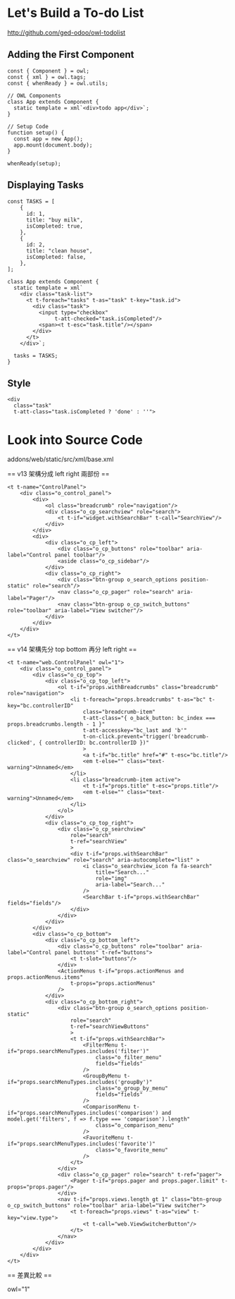 # Let's Build a To-do List

http://github.com/ged-odoo/owl-todolist

## Adding the First Component

    const { Component } = owl;
    const { xml } = owl.tags;
    const { whenReady } = owl.utils;
    
    // OWL Components
    class App extends Component {
      static template = xml`<div>todo app</div>`;
    }

    // Setup Code
    function setup() {
      const app = new App();
      app.mount(document.body);
    }

    whenReady(setup);

## Displaying Tasks

    const TASKS = [
        {
          id: 1,
          title: "buy milk",
          isCompleted: true,
        },
        {
          id: 2,
          title: "clean house",
          isCompleted: false,
        },
    ];
    
    class App extends Component {
      static template = xml`
        <div class="task-list">
          <t t-foreach="tasks" t-as="task" t-key="task.id">
            <div class="task">
              <input type="checkbox"
                   t-att-checked="task.isCompleted"/>
              <span><t t-esc="task.title"/></span>
            </div>
          </t>
        </div>`;
        
      tasks = TASKS;
    }

## Style

    <div
      class="task"
      t-att-class="task.isCompleted ? 'done' : ''">

# Look into Source Code

addons/web/static/src/xml/base.xml

== v13 架構分成 left right 兩部份 ==

    <t t-name="ControlPanel">
        <div class="o_control_panel">
            <div>
                <ol class="breadcrumb" role="navigation"/>
                <div class="o_cp_searchview" role="search">
                    <t t-if="widget.withSearchBar" t-call="SearchView"/>
                </div>
            </div>
            <div>
                <div class="o_cp_left">
                    <div class="o_cp_buttons" role="toolbar" aria-label="Control panel toolbar"/>
                    <aside class="o_cp_sidebar"/>
                </div>
                <div class="o_cp_right">
                    <div class="btn-group o_search_options position-static" role="search"/>
                    <nav class="o_cp_pager" role="search" aria-label="Pager"/>
                    <nav class="btn-group o_cp_switch_buttons" role="toolbar" aria-label="View switcher"/>
                </div>
            </div>
        </div>
    </t>


== v14 架構先分 top bottom 再分 left right ==

    <t t-name="web.ControlPanel" owl="1">
        <div class="o_control_panel">
            <div class="o_cp_top">
                <div class="o_cp_top_left">
                    <ol t-if="props.withBreadcrumbs" class="breadcrumb" role="navigation">
                        <li t-foreach="props.breadcrumbs" t-as="bc" t-key="bc.controllerID"
                            class="breadcrumb-item"
                            t-att-class="{ o_back_button: bc_index === props.breadcrumbs.length - 1 }"
                            t-att-accesskey="bc_last and 'b'"
                            t-on-click.prevent="trigger('breadcrumb-clicked', { controllerID: bc.controllerID })"
                            >
                            <a t-if="bc.title" href="#" t-esc="bc.title"/>
                            <em t-else="" class="text-warning">Unnamed</em>
                        </li>
                        <li class="breadcrumb-item active">
                            <t t-if="props.title" t-esc="props.title"/>
                            <em t-else="" class="text-warning">Unnamed</em>
                        </li>
                    </ol>
                </div>
                <div class="o_cp_top_right">
                    <div class="o_cp_searchview"
                        role="search"
                        t-ref="searchView"
                        >
                        <div t-if="props.withSearchBar" class="o_searchview" role="search" aria-autocomplete="list" >
                            <i class="o_searchview_icon fa fa-search"
                                title="Search..."
                                role="img"
                                aria-label="Search..."
                            />
                            <SearchBar t-if="props.withSearchBar" fields="fields"/>
                        </div>
                    </div>
                </div>
            </div>
            <div class="o_cp_bottom">
                <div class="o_cp_bottom_left">
                    <div class="o_cp_buttons" role="toolbar" aria-label="Control panel buttons" t-ref="buttons">
                        <t t-slot="buttons"/>
                    </div>
                    <ActionMenus t-if="props.actionMenus and props.actionMenus.items"
                        t-props="props.actionMenus"
                    />
                </div>
                <div class="o_cp_bottom_right">
                    <div class="btn-group o_search_options position-static"
                        role="search"
                        t-ref="searchViewButtons"
                        >
                        <t t-if="props.withSearchBar">
                            <FilterMenu t-if="props.searchMenuTypes.includes('filter')"
                                class="o_filter_menu"
                                fields="fields"
                            />
                            <GroupByMenu t-if="props.searchMenuTypes.includes('groupBy')"
                                class="o_group_by_menu"
                                fields="fields"
                            />
                            <ComparisonMenu t-if="props.searchMenuTypes.includes('comparison') and model.get('filters', f => f.type === 'comparison').length"
                                class="o_comparison_menu"
                            />
                            <FavoriteMenu t-if="props.searchMenuTypes.includes('favorite')"
                                class="o_favorite_menu"
                            />
                        </t>
                    </div>
                    <div class="o_cp_pager" role="search" t-ref="pager">
                        <Pager t-if="props.pager and props.pager.limit" t-props="props.pager"/>
                    </div>
                    <nav t-if="props.views.length gt 1" class="btn-group o_cp_switch_buttons" role="toolbar" aria-label="View switcher">
                        <t t-foreach="props.views" t-as="view" t-key="view.type">
                            <t t-call="web.ViewSwitcherButton"/>
                        </t>
                    </nav>
                </div>
            </div>
        </div>
    </t>

== 差異比較 ==

owl="1"

